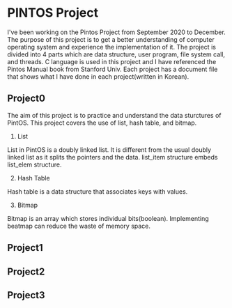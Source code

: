 # PINTOS Project
I've been working on the Pintos Project from September 2020 to December.
The purpose of this project is to get a better understanding of computer operating system and experience the implementation of it.
The project is divided into 4 parts which are data structure, user program, file system call, and threads.
C language is used in this project and I have referenced the Pintos Manual book from Stanford Univ.
Each project has a document file that shows what I have done in each project(written in Korean).

  ## Project0
  The aim of this project is to practice and understand the data sturctures of PintOS. This project covers the use of list, hash table, and bitmap.
  
 1. List


  List in PintOS is a doubly linked list. It is different from the usual doubly linked list as it splits the pointers and the data. list_item structure embeds list_elem structure.

 2. Hash Table


  Hash table is a data structure that associates keys with values. 
  
 3. Bitmap


  Bitmap is an array which stores individual bits(boolean). Implementing beatmap can reduce the waste of memory space.
 

  ## Project1

  ## Project2

  ## Project3

